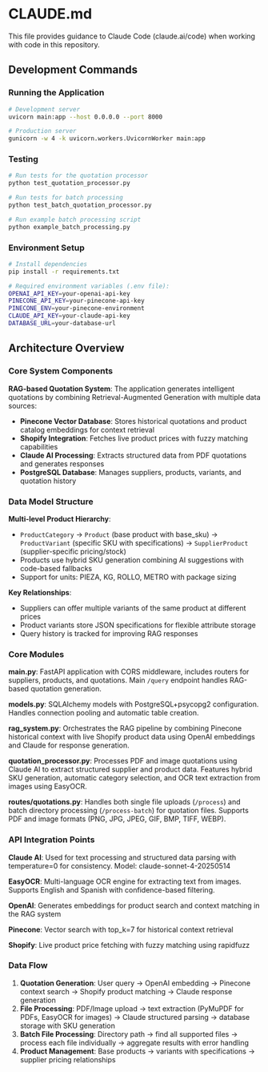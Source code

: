# CLAUDE.md

This file provides guidance to Claude Code (claude.ai/code) when working with code in this repository.

## Development Commands

### Running the Application
```bash
# Development server
uvicorn main:app --host 0.0.0.0 --port 8000

# Production server
gunicorn -w 4 -k uvicorn.workers.UvicornWorker main:app
```

### Testing
```bash
# Run tests for the quotation processor
python test_quotation_processor.py

# Run tests for batch processing
python test_batch_quotation_processor.py

# Run example batch processing script
python example_batch_processing.py
```

### Environment Setup
```bash
# Install dependencies
pip install -r requirements.txt

# Required environment variables (.env file):
OPENAI_API_KEY=your-openai-api-key
PINECONE_API_KEY=your-pinecone-api-key
PINECONE_ENV=your-pinecone-environment
CLAUDE_API_KEY=your-claude-api-key
DATABASE_URL=your-database-url
```

## Architecture Overview

### Core System Components

**RAG-based Quotation System**: The application generates intelligent quotations by combining Retrieval-Augmented Generation with multiple data sources:
- **Pinecone Vector Database**: Stores historical quotations and product catalog embeddings for context retrieval
- **Shopify Integration**: Fetches live product prices with fuzzy matching capabilities  
- **Claude AI Processing**: Extracts structured data from PDF quotations and generates responses
- **PostgreSQL Database**: Manages suppliers, products, variants, and quotation history

### Data Model Structure

**Multi-level Product Hierarchy**:
- `ProductCategory` → `Product` (base product with base_sku) → `ProductVariant` (specific SKU with specifications) → `SupplierProduct` (supplier-specific pricing/stock)
- Products use hybrid SKU generation combining AI suggestions with code-based fallbacks
- Support for units: PIEZA, KG, ROLLO, METRO with package sizing

**Key Relationships**:
- Suppliers can offer multiple variants of the same product at different prices
- Product variants store JSON specifications for flexible attribute storage
- Query history is tracked for improving RAG responses

### Core Modules

**main.py**: FastAPI application with CORS middleware, includes routers for suppliers, products, and quotations. Main `/query` endpoint handles RAG-based quotation generation.

**models.py**: SQLAlchemy models with PostgreSQL+psycopg2 configuration. Handles connection pooling and automatic table creation.

**rag_system.py**: Orchestrates the RAG pipeline by combining Pinecone historical context with live Shopify product data using OpenAI embeddings and Claude for response generation.

**quotation_processor.py**: Processes PDF and image quotations using Claude AI to extract structured supplier and product data. Features hybrid SKU generation, automatic category selection, and OCR text extraction from images using EasyOCR.

**routes/quotations.py**: Handles both single file uploads (`/process`) and batch directory processing (`/process-batch`) for quotation files. Supports PDF and image formats (PNG, JPG, JPEG, GIF, BMP, TIFF, WEBP).

### API Integration Points

**Claude AI**: Used for text processing and structured data parsing with temperature=0 for consistency. Model: claude-sonnet-4-20250514

**EasyOCR**: Multi-language OCR engine for extracting text from images. Supports English and Spanish with confidence-based filtering.

**OpenAI**: Generates embeddings for product search and context matching in the RAG system

**Pinecone**: Vector search with top_k=7 for historical context retrieval

**Shopify**: Live product price fetching with fuzzy matching using rapidfuzz

### Data Flow

1. **Quotation Generation**: User query → OpenAI embedding → Pinecone context search → Shopify product matching → Claude response generation
2. **File Processing**: PDF/Image upload → text extraction (PyMuPDF for PDFs, EasyOCR for images) → Claude structured parsing → database storage with SKU generation
3. **Batch File Processing**: Directory path → find all supported files → process each file individually → aggregate results with error handling
4. **Product Management**: Base products → variants with specifications → supplier pricing relationships